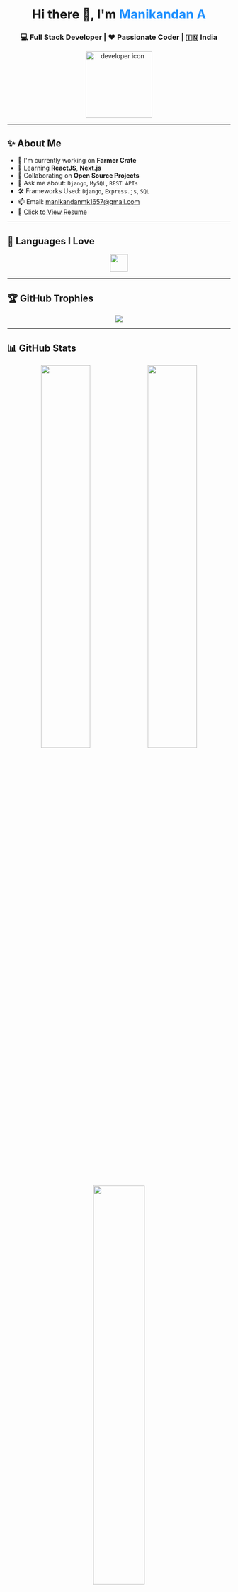 <h1 align="center">Hi there 👋, I'm <span style="color:#1E90FF">Manikandan A</span></h1>
<h3 align="center">💻 Full Stack Developer | ❤️ Passionate Coder | 🇮🇳 India</h3>

<p align="center">
  <img src="https://cdn-icons-png.flaticon.com/512/1055/1055687.png" width="150" alt="developer icon" />
</p>

---

## ✨ About Me

- 🔭 I'm currently working on **Farmer Crate**
- 🌱 Learning **ReactJS**, **Next.js**
- 🤝 Collaborating on **Open Source Projects**
- 💬 Ask me about: `Django`, `MySQL`, `REST APIs`
- 🛠️ Frameworks Used: `Django`, `Express.js`, `SQL`
- 📫 Email: [manikandanmk1657@gmail.com](mailto:manikandanmk1657@gmail.com)
- 📄 [Click to View Resume](https://rxresu.me/manikandanmk1657/manikandan-a-resume)

---

## 🧠 Languages I Love

<p align="center">
  <img src="https://skillicons.dev/icons?i=python,c,cpp,java,js,mysql" height="40" />
</p>

---

## 🏆 GitHub Trophies

<p align="center">
  <img src="https://github-profile-trophy.vercel.app/?username=Manikandan16A&theme=gruvbox_light&margin-w=15&margin-h=15&title=Commits,Repositories,Followers,PullRequest,Stars" />
</p>

---

## 📊 GitHub Stats

<p align="center">
  <img src="https://github-readme-stats.vercel.app/api?username=Manikandan16A&show_icons=true&theme=vue&border_radius=10&hide_title=true" width="47%" />
  <img src="https://github-readme-streak-stats.herokuapp.com/?user=Manikandan16A&theme=vue&border_radius=10" width="47%" />
</p>

<p align="center">
  <img src="https://github-readme-stats.vercel.app/api/top-langs/?username=Manikandan16A&layout=compact&theme=vue&langs_count=6" width="48%" />
</p>

---

## 📫 Connect with Me

<p align="center">
  <a href="mailto:manikandanmk1657@gmail.com" target="_blank">
    <img src="https://img.shields.io/badge/Gmail-EA4335?style=for-the-badge&logo=gmail&logoColor=white" />
  </a>
  <a href="https://www.linkedin.com/in/yourlinkedin" target="_blank">
    <img src="https://img.shields.io/badge/LinkedIn-0A66C2?style=for-the-badge&logo=linkedin&logoColor=white" />
  </a>
  <a href="https://github.com/Manikandan16A" target="_blank">
    <img src="https://img.shields.io/badge/GitHub-000000?style=for-the-badge&logo=github&logoColor=white" />
  </a>
</p>

---

<p align="center">
  <img src="https://readme-typing-svg.demolab.com?font=Fira+Code&weight=500&size=22&pause=1000&color=007ACC&center=true&vCenter=true&width=500&lines=Backend+Focused.;Frontend+Fluent.;Open+Source+Friendly.;Let's+Code+Something+Great!+🚀" />
</p>
